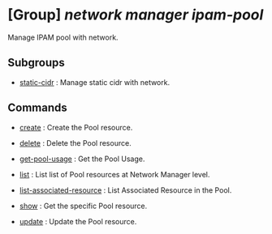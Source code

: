 # [Group] _network manager ipam-pool_

Manage IPAM pool with network.

## Subgroups

- [static-cidr](/Commands/network/manager/ipam-pool/static-cidr/readme.md)
: Manage static cidr with network.

## Commands

- [create](/Commands/network/manager/ipam-pool/_create.md)
: Create the Pool resource.

- [delete](/Commands/network/manager/ipam-pool/_delete.md)
: Delete the Pool resource.

- [get-pool-usage](/Commands/network/manager/ipam-pool/_get-pool-usage.md)
: Get the Pool Usage.

- [list](/Commands/network/manager/ipam-pool/_list.md)
: List list of Pool resources at Network Manager level.

- [list-associated-resource](/Commands/network/manager/ipam-pool/_list-associated-resource.md)
: List Associated Resource in the Pool.

- [show](/Commands/network/manager/ipam-pool/_show.md)
: Get the specific Pool resource.

- [update](/Commands/network/manager/ipam-pool/_update.md)
: Update the Pool resource.
